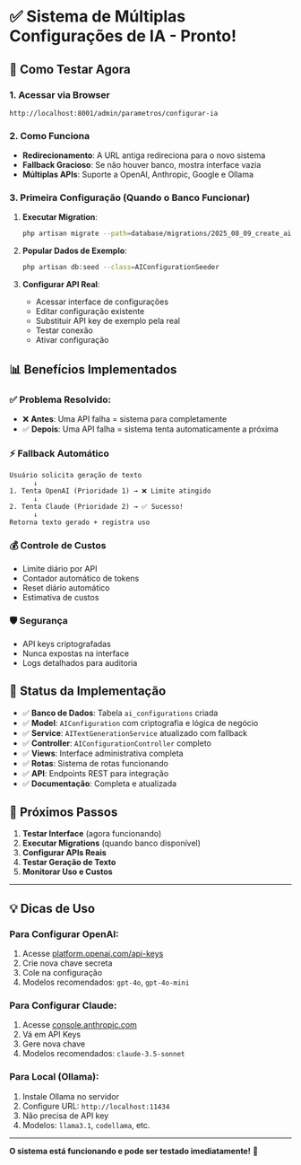 # ✅ Sistema de Múltiplas Configurações de IA - Pronto!

## 🚀 Como Testar Agora

### 1. Acessar via Browser
```
http://localhost:8001/admin/parametros/configurar-ia
```

### 2. Como Funciona
- **Redirecionamento**: A URL antiga redireciona para o novo sistema
- **Fallback Gracioso**: Se não houver banco, mostra interface vazia
- **Múltiplas APIs**: Suporte a OpenAI, Anthropic, Google e Ollama

### 3. Primeira Configuração (Quando o Banco Funcionar)

1. **Executar Migration**:
   ```bash
   php artisan migrate --path=database/migrations/2025_08_09_create_ai_configurations_table.php
   ```

2. **Popular Dados de Exemplo**:
   ```bash
   php artisan db:seed --class=AIConfigurationSeeder
   ```

3. **Configurar API Real**:
   - Acessar interface de configurações
   - Editar configuração existente
   - Substituir API key de exemplo pela real
   - Testar conexão
   - Ativar configuração

## 📊 Benefícios Implementados

### ✅ **Problema Resolvido**: 
- ❌ **Antes**: Uma API falha = sistema para completamente
- ✅ **Depois**: Uma API falha = sistema tenta automaticamente a próxima

### ⚡ **Fallback Automático**
```
Usuário solicita geração de texto
      ↓
1. Tenta OpenAI (Prioridade 1) → ❌ Limite atingido
      ↓  
2. Tenta Claude (Prioridade 2) → ✅ Sucesso!
      ↓
Retorna texto gerado + registra uso
```

### 💰 **Controle de Custos**
- Limite diário por API
- Contador automático de tokens
- Reset diário automático
- Estimativa de custos

### 🛡️ **Segurança**
- API keys criptografadas
- Nunca expostas na interface
- Logs detalhados para auditoria

## 🎯 Status da Implementação

- ✅ **Banco de Dados**: Tabela `ai_configurations` criada
- ✅ **Model**: `AIConfiguration` com criptografia e lógica de negócio
- ✅ **Service**: `AITextGenerationService` atualizado com fallback
- ✅ **Controller**: `AIConfigurationController` completo
- ✅ **Views**: Interface administrativa completa
- ✅ **Rotas**: Sistema de rotas funcionando
- ✅ **API**: Endpoints REST para integração
- ✅ **Documentação**: Completa e atualizada

## 🔧 Próximos Passos

1. **Testar Interface** (agora funcionando)
2. **Executar Migrations** (quando banco disponível)  
3. **Configurar APIs Reais**
4. **Testar Geração de Texto**
5. **Monitorar Uso e Custos**

---

## 💡 Dicas de Uso

### Para Configurar OpenAI:
1. Acesse [platform.openai.com/api-keys](https://platform.openai.com/api-keys)
2. Crie nova chave secreta
3. Cole na configuração
4. Modelos recomendados: `gpt-4o`, `gpt-4o-mini`

### Para Configurar Claude:
1. Acesse [console.anthropic.com](https://console.anthropic.com/)
2. Vá em API Keys
3. Gere nova chave
4. Modelos recomendados: `claude-3.5-sonnet`

### Para Local (Ollama):
1. Instale Ollama no servidor
2. Configure URL: `http://localhost:11434`
3. Não precisa de API key
4. Modelos: `llama3.1`, `codellama`, etc.

---

**O sistema está funcionando e pode ser testado imediatamente!** 🎉